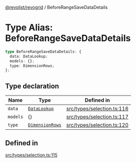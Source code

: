 [@revolist/revogrid](README.md) / BeforeRangeSaveDataDetails

# Type Alias: BeforeRangeSaveDataDetails

```ts
type BeforeRangeSaveDataDetails: {
  data: DataLookup;
  models: {};
  type: DimensionRows;
};
```

## Type declaration

| Name | Type | Defined in |
| ------ | ------ | ------ |
| `data` | [`DataLookup`](TypeAlias.DataLookup.md) | [src/types/selection.ts:116](https://github.com/revolist/revogrid/blob/477507f867ff98f395e0119897545945e222b246/src/types/selection.ts#L116) |
| `models` | \{\} | [src/types/selection.ts:117](https://github.com/revolist/revogrid/blob/477507f867ff98f395e0119897545945e222b246/src/types/selection.ts#L117) |
| `type` | [`DimensionRows`](TypeAlias.DimensionRows.md) | [src/types/selection.ts:120](https://github.com/revolist/revogrid/blob/477507f867ff98f395e0119897545945e222b246/src/types/selection.ts#L120) |

## Defined in

[src/types/selection.ts:115](https://github.com/revolist/revogrid/blob/477507f867ff98f395e0119897545945e222b246/src/types/selection.ts#L115)
